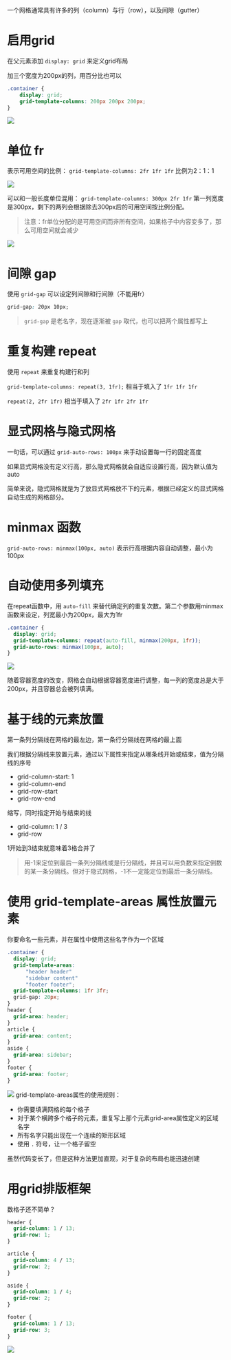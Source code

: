 一个网格通常具有许多的列（column）与行（row），以及间隙（gutter）

# 启用grid

在父元素添加 `display: grid` 来定义grid布局

加三个宽度为200px的列，用百分比也可以

```css
.container {
    display: grid;
    grid-template-columns: 200px 200px 200px;
}
```

![](./img03/1.png)

# 单位 fr

表示可用空间的比例： `grid-template-columns: 2fr 1fr 1fr` 比例为2：1：1

![](./img03/2.png)

可以和一般长度单位混用： `grid-template-columns: 300px 2fr 1fr` 第一列宽度是300px，剩下的两列会根据除去300px后的可用空间按比例分配。

> 注意：fr单位分配的是可用空间而非所有空间，如果格子中内容变多了，那么可用空间就会减少

![](./img03/3.png)

# 间隙 gap

使用 `grid-gap` 可以设定列间隙和行间隙（不能用fr）

```css
grid-gap: 20px 10px;
```

> `grid-gap` 是老名字，现在逐渐被 `gap` 取代，也可以把两个属性都写上

# 重复构建 repeat

使用 `repeat` 来重复构建行和列

`grid-template-columns: repeat(3, 1fr);` 相当于填入了 `1fr 1fr 1fr`

`repeat(2, 2fr 1fr)` 相当于填入了 `2fr 1fr 2fr 1fr`

# 显式网格与隐式网格

一句话，可以通过 `grid-auto-rows: 100px` 来手动设置每一行的固定高度

如果显式网格没有定义行高，那么隐式网格就会自适应设置行高，因为默认值为auto

简单来说，隐式网格就是为了放显式网格放不下的元素，根据已经定义的显式网格自动生成的网格部分。

# minmax 函数

`grid-auto-rows: minmax(100px, auto)` 表示行高根据内容自动调整，最小为100px

# 自动使用多列填充

在repeat函数中，用 `auto-fill` 来替代确定列的重复次数。第二个参数用minmax函数来设定，列宽最小为200px，最大为1fr

```css
.container {
  display: grid;
  grid-template-columns: repeat(auto-fill, minmax(200px, 1fr));
  grid-auto-rows: minmax(100px, auto);
}
```

![](./img03/fill.png)

随着容器宽度的改变，网格会自动根据容器宽度进行调整，每一列的宽度总是大于200px，并且容器总会被列填满。

# 基于线的元素放置

第一条列分隔线在网格的最左边，第一条行分隔线在网格的最上面

我们根据分隔线来放置元素，通过以下属性来指定从哪条线开始或结束，值为分隔线的序号

- grid-column-start: 1
- grid-column-end
- grid-row-start
- grid-row-end

缩写，同时指定开始与结束的线

- grid-column: 1 / 3
- grid-row

1开始到3结束就意味着3格合并了

> 用-1来定位到最后一条列分隔线或是行分隔线，并且可以用负数来指定倒数的某一条分隔线。但对于隐式网格，-1不一定能定位到最后一条分隔线。

# 使用 grid-template-areas 属性放置元素

你要命名一些元素，并在属性中使用这些名字作为一个区域

```css
.container {
  display: grid;
  grid-template-areas:
      "header header"
      "sidebar content"
      "footer footer";
  grid-template-columns: 1fr 3fr;
  grid-gap: 20px;
}
header {
  grid-area: header;
}
article {
  grid-area: content;
}
aside {
  grid-area: sidebar;
}
footer {
  grid-area: footer;
}
```

![](./img03/wm.png)
grid-template-areas属性的使用规则：

- 你需要填满网格的每个格子
- 对于某个横跨多个格子的元素，重复写上那个元素grid-area属性定义的区域名字
- 所有名字只能出现在一个连续的矩形区域
- 使用 `.` 符号，让一个格子留空

虽然代码变长了，但是这种方法更加直观，对于复杂的布局也能迅速创建

# 用grid排版框架

数格子还不简单？

```css
header {
  grid-column: 1 / 13;
  grid-row: 1;
}

article {
  grid-column: 4 / 13;
  grid-row: 2;
}

aside {
  grid-column: 1 / 4;
  grid-row: 2;
}

footer {
  grid-column: 1 / 13;
  grid-row: 3;
}
```

![](./img03/ugz.png)